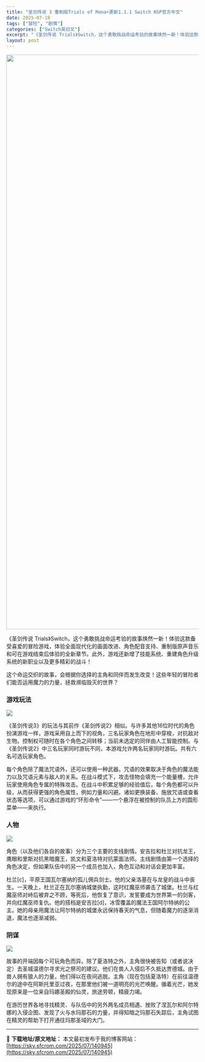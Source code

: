 ```yaml
---
title: "圣剑传说 3 重制版Trials of Mana+更新1.1.1 Switch NSP官方中文"
date: 2025-07-18
tags: ["冒险", "剧情"]
categories: ["Switch英日文"]
excerpt: "《圣剑传说 Trials》Switch，这个勇敢挑战命运考验的故事焕然一新！体验这款备受喜爱的冒险游戏，体验全面现代化的画面改进、角色配音支持、重制版原声音乐和可在游戏结束后体验的全新章节。此外，游戏还新增了技能系统、重建角色升级系统的新职业以及更多精彩的战斗！ 这个命运交织的故事，会根据你选择的主&hellip;"
layout: post
---
```


<img class="aligncenter size-full wp-image-140946" src="https://sky.sfcrom.com/wp-content/uploads/2025/07/2025071802570175.webp" alt="" width="700" height="1500" />

《圣剑传说 Trials》Switch，这个勇敢挑战命运考验的故事焕然一新！体验这款备受喜爱的冒险游戏，体验全面现代化的画面改进、角色配音支持、重制版原声音乐和可在游戏结束后体验的全新章节。此外，游戏还新增了技能系统、重建角色升级系统的新职业以及更多精彩的战斗！

这个命运交织的故事，会根据你选择的主角和同伴而发生改变！这些年轻的冒险者们能否运用魔力的力量，拯救濒临毁灭的世界？
<h3>游戏玩法</h3>
<img src="https://img-eshop.cdn.nintendo.net/i/623dc63bedfbc7bb8a5de1a7f7af8bef2c23f4acb0452d4ecc92bb4175cc64ef.jpg?w=1000" />

《圣剑传说3》的玩法与其前作《圣剑传说2》相似。与许多其他16位时代的角色扮演游戏一样，游戏采用自上而下的视角，三名玩家角色在地形中穿梭，对抗敌对生物。控制权可随时在各个角色之间转移；当前未选定的同伴由人工智能控制。与《圣剑传说2》中三名玩家同时游玩不同，本游戏允许两名玩家同时游玩。共有六名可选玩家角色。

每个角色除了魔法咒语外，还可以使用一种武器。咒语的效果取决于角色的魔法能力以及咒语元素与敌人的关系。在战斗模式下，攻击怪物会填充一个能量槽，允许玩家使用角色专属的特殊攻击。在战斗中积累足够的经验值后，每个角色都可以升级，从而获得更强的角色属性，例如力量和闪避。诸如更换装备、施放咒语或查看状态等选项，可以通过游戏的“环形命令”——一个悬浮在被控制的队员上方的圆形菜单——来执行。
<h3>人物</h3>
<img src="https://img-eshop.cdn.nintendo.net/i/961f697fad9d1606f21d34739ae1a4df96f0eb646d477b6b118303c7defa6e8d.jpg?w=1000" />

角色（以及他们各自的故事）分为三个主要的支线剧情。安吉拉和杜兰对抗龙王，鹰眼和里斯对抗黑暗魔王，凯文和夏洛特对抗蒙面法师。主线剧情由第一个选择的角色决定，但如果队伍中的另一个成员也加入，角色互动和对话会更加丰富。

杜兰[c]，平原王国瓦尔塞纳的孤儿佣兵剑士。他的父亲洛基在与龙皇的战斗中丧生。一天晚上，杜兰正在瓦尔塞纳城堡执勤，这时红魔巫师袭击了城堡。杜兰与红魔巫师对峙后被弃之不顾，等死后，他恢复了意识，发誓要成为世界第一的剑客，并向红魔巫师复仇。他的搭档是安吉拉[d]，冰雪覆盖的魔法王国阿尔特纳的公主。她的母亲用魔法让阿尔特纳的城堡永远保持春天的气息，但随着魔力的逐渐消退，魔法也逐渐减弱。
<h3>阴谋</h3>
<img src="https://img-eshop.cdn.nintendo.net/i/9010f02d8ddec1b52de620a01a788a348e1d707461ff94017b915e961a09b528.jpg?w=1000" />

故事的开端因每个可玩角色而异。除了夏洛特之外，主角很快被告知（或者说决定）去圣城温德尔寻求光之祭司的建议。他们在兽人入侵后不久抵达贾德城。由于兽人拥有狼人的力量，他们得以在夜间逃脱。主角（现在包括夏洛特）在前往温德尔的途中在阿斯托里亚过夜，在那里他们被一道明亮的光芒唤醒。循着光芒，她发现原来是一位来自玛娜圣殿的仙灵，旅途劳顿，精疲力竭。

在游历世界各地寻找精灵、与队伍中的另外两名成员相遇、挫败了涅瓦尔和阿尔特娜的入侵企图、发现了火与水玛那石的力量，并得知暗之玛那石失踪后，主角试图在精灵的帮助下打开通往玛那圣域的大门。

---
📖 **下载地址/原文地址：** 本文最初发布于我的博客网站：[https://sky.sfcrom.com/2025/07/140945](https://sky.sfcrom.com/2025/07/140945)
